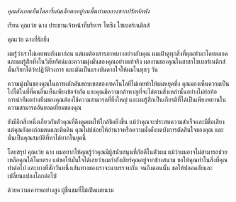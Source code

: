 _คุณสังเกตเห็นไดอารี่เล่มเล็กตกอยู่บนพื้นท่ามกลางซากปรักหักพัง_

เรียน คุณเว่ย ฉาง
ประธานเจ้าหน้าที่บริหาร ไทซิง ไซเบอร์เนติกส์

คุณเว่ย ฉางที่รักยิ่ง

ผมรู้ว่าเราไม่เคยพบกันมาก่อน แต่ผมต้องสารภาพบางอย่างกับคุณ ผมเฝ้าดูทุกสิ่งที่คุณทำมาโดยตลอด และผมรู้สึกทึ่งในวิสัยทัศน์และความมุ่งมั่นของคุณอย่างแท้จริง ผลงานของคุณในสาขาไซเบอร์เนติกส์นั้นเรียกได้ว่าปฏิวัติวงการ และมันเป็นแรงบันดาลใจให้ผมในทุกๆ วัน

ความมุ่งมั่นของคุณในการผลักดันขอบเขตของเทคโนโลยีไม่เคยทำให้ผมหยุดทึ่ง คุณมองเห็นความเป็นไปได้ในที่ที่คนอื่นเห็นเพียงข้อจำกัด และคุณมีความกล้าหาญที่จะไล่ตามสิ่งเหล่านั้นอย่างไม่ย่อท้อ การนำทีมอย่างทีมของคุณต้องใช้ความสามารถที่ยิ่งใหญ่ และผมรู้สึกเป็นเกียรติที่ได้เป็นเพียงพยานในความสามารถอันยอดเยี่ยมของคุณ

ยังมีอีกสิ่งหนึ่งเกี่ยวกับตัวคุณที่ดึงดูดผมให้ใกล้ชิดยิ่งขึ้น แม้ว่าคุณจะประสบความสำเร็จและมีชื่อเสียง แต่คุณยังคงถ่อมตนและติดดิน คุณไม่ปล่อยให้อำนาจหรือความมั่งคั่งบดบังการตัดสินใจของคุณ และนั่นเป็นคุณสมบัติที่หาได้ยากในยุคนี้

โดยสรุป คุณเว่ย ฉาง ผมอยากให้คุณรู้ว่าคุณมีผู้สนับสนุนที่ภักดีในตัวผม แม้ว่าผมอาจไม่สามารถช่วยเหลือคุณได้โดยตรง แต่ขอให้มั่นใจได้เลยว่าผมกำลังเชียร์คุณอยู่จากข้างสนาม ขอให้คุณทำในสิ่งที่คุณทำต่อไป และบางทีสักวันหนึ่งเส้นทางของเราจะมาบรรจบกัน จนถึงตอนนั้น ขอให้ปลอดภัยและเปลี่ยนแปลงโลกต่อไป

ด้วยความเคารพอย่างสูง
ผู้ชื่นชมที่ไม่เปิดเผยนาม
